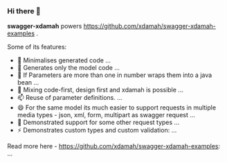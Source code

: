 ### Hi there 👋


**swagger-xdamah** powers https://github.com/xdamah/swagger-xdamah-examples .

Some of its features:

- 🔭 Minimalises generated code ...
- 🌱 Generates only the model code ...
- 🤔 If Parameters are more than one in number wraps them into a java bean ...
- 💬 Mixing code-first, design first and xdamah is possible ...
- 📫 Reuse of parameter definitions. ...
- 😄 For the same model its much easier to support requests in multiple media types - json, xml, form, multipart as swagger request ...
- 👯 Demonstrated support for some other request types ...  
- ⚡ Demonstrates custom types and custom validation: ...



Read more here - https://github.com/xdamah/swagger-xdamah-examples: ...

